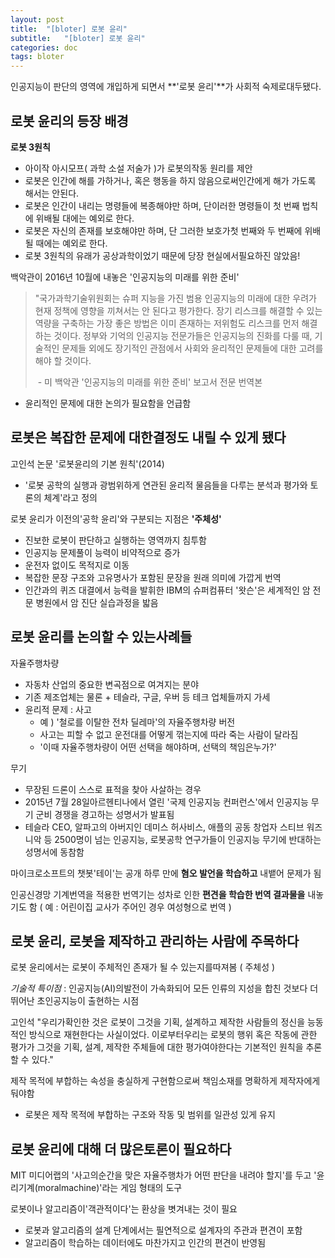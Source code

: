 ```yaml
---
layout: post
title:  "[bloter] 로봇 윤리"
subtitle:   "[bloter] 로봇 윤리"
categories: doc
tags: bloter
---
```




인공지능이 판단의 영역에 개입하게 되면서 **'로봇 윤리'**가 사회적 숙제로대두됐다.



## 로봇 윤리의 등장 배경

 **로봇 3원칙** 

* 아이작 아시모프( 과학 소설 저술가 )가 로봇의작동 원리를 제안 
* 로봇은 인간에 해를 가하거나, 혹은 행동을 하지 않음으로써인간에게 해가 가도록 해서는 안된다. 
* 로봇은 인간이 내리는 명령들에 복종해야만 하며, 단이러한 명령들이 첫 번째 법칙에 위배될 대에는 예외로 한다. 
* 로봇은 자신의 존재를 보호해야만 하며, 단 그러한 보호가첫 번째와 두 번째에 위배될 때에는 예외로 한다. 
* 로봇 3원칙의 유래가 공상과학이었기 때문에 당장 현실에서필요하진 않았음!

백악관이 2016년 10월에 내놓은 '인공지능의 미래를 위한 준비'

> "국가과학기술위원회는 슈퍼 지능을 가진 범용 인공지능의 미래에 대한 우려가 현재 정책에 영향을 끼쳐서는 안 된다고 평가한다. 장기 리스크를 해결할 수 있는 역량을 구축하는 가장 좋은 방법은 이미 존재하는 저위험도 리스크를 먼저 해결하는 것이다. 정부와 기억의 인공지능 전문가들은 인공지능의 진화를 다룰 때, 기술적인 문제들 외에도 장기적인 관점에서 사회와 윤리적인 문제들에 대한 고려를 해야 할 것이다.
>
> ​                                   - 미 백악관 '인공지능의 미래를 위한 준비' 보고서 전문 번역본

* 윤리적인 문제에 대한 논의가 필요함을 언급함 



## 로봇은 복잡한 문제에 대한결정도 내릴 수 있게 됐다

고인석 논문 '로봇윤리의 기본 원칙'(2014) 

* '로봇 공학의 실행과 광범위하게 연관된 윤리적 물음들을 다루는 분석과 평가와 토론의 체계'라고 정의

로봇 윤리가 이전의'공학 윤리'와 구분되는 지점은 **'주체성'**

* 진보한 로봇이 판단하고 실행하는 영역까지 침투함 
* 인공지능 문제풀이 능력이 비약적으로 증가 
* 운전자 없이도 목적지로 이동 
* 복잡한 문장 구조와 고유명사가 포함된 문장을 원래 의미에 가깝게 번역
* 인간과의 퀴즈 대결에서 능력을 발휘한 IBM의 슈퍼컴퓨터 '왓슨'은 세계적인 암 전문 병원에서 암 진단 실습과정을 밟음

 

## 로봇 윤리를 논의할 수 있는사례들 

자율주행차량 

* 자동차 산업의 중요한 변곡점으로 여겨지는 분야
* 기존 제조업체는 물론 + 테슬라, 구글, 우버 등 테크 업체들까지 가세 
* 윤리적 문제 : 사고 
  * 예 ) '철로를 이탈한 전차 딜레마'의 자율주행차량 버전
  * 사고는 피할 수 없고 운전대를 어떻게 꺾는지에 따라 죽는 사람이 달라짐
  * '이때 자율주행차량이 어떤 선택을 해야하며, 선택의 책임은누가?'

무기

* 무장된 드론이 스스로 표적을 찾아 사살하는 경우
* 2015년 7월 28일아르헨티나에서 열린 '국제 인공지능 컨퍼런스'에서 인공지능 무기 군비 경쟁을 경고하는 성명서가 발표됨
* 테슬라 CEO, 알파고의 아버지인 데미스 허사비스, 애플의 공동 창업자 스티브 워즈니악 등 2500명이 넘는 인공지능, 로봇공학 연구가들이 인공지능 무기에 반대하는 성명서에 동참함

마이크로소프트의 챗봇'테이'는 공개 하루 만에 __혐오 발언을 학습하고__ 내뱉어 문제가 됨 

인공신경망 기계번역을 적용한 번역기는 성차로 인한 __편견을 학습한 번역 결과물을__ 내놓기도 함 ( 예 : 어린이집 교사가 주어인 경우 여성형으로 번역 )



## 로봇 윤리, 로봇을 제작하고 관리하는 사람에 주목하다

로봇 윤리에서는 로봇이 주체적인 존재가 될 수 있는지를따져봄 ( 주체성 )

*기술적 특이점* : 인공지능(AI)의발전이 가속화되어 모든 인류의 지성을 합친 것보다 더 뛰어난 초인공지능이 출현하는 시점 

고인석 "우리가확인한 것은 로봇이 그것을 기획, 설계하고 제작한 사람들의 정신을 능동적인 방식으로 재현한다는 사실이었다. 이로부터우리는 로봇의 행위 혹은 작동에 관한 평가가 그것을 기획, 설계, 제작한 주체들에 대한 평가여야한다는 기본적인 원칙을 추론할 수 있다."

제작 목적에 부합하는 속성을 충실하게 구현함으로써 책임소재를 명확하게 제작자에게 둬야함

* 로봇은 제작 목적에 부합하는 구조와 작동 및 범위를 일관성 있게 유지 



## 로봇 윤리에 대해 더 많은토론이 필요하다

MIT 미디어랩의 '사고의순간을 맞은 자율주행차가 어떤 판단을 내려야 할지'를 두고 '윤리기계(moralmachine)'라는 게임 형태의 도구 

로봇이나 알고리즘이'객관적이다'는 환상을 볏겨내는 것이 필요

* 로봇과 알고리즘의 설계 단계에서는 필연적으로 설계자의 주관과 편견이 포함 
* 알고리즘이 학습하는 데이터에도 마찬가지고 인간의 편견이 반영됨 


